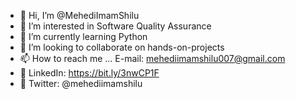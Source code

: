 - 👋 Hi, I’m @MehediImamShilu
- 👀 I’m interested in Software Quality Assurance
- 🌱 I’m currently learning Python
- 💞️ I’m looking to collaborate on hands-on-projects
- 📫 How to reach me ... E-mail: mehediimamshilu007@gmail.com
- 🚩 LinkedIn: https://bit.ly/3nwCP1F
- 🐤 Twitter: @mehediimamshilu

<!---
MehediImamShilu/MehediImamShilu is a ✨ special ✨ repository because its `README.md` (this file) appears on your GitHub profile.
You can click the Preview link to take a look at your changes.
--->
